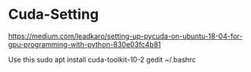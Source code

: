 # Cuda-Setting


https://medium.com/leadkaro/setting-up-pycuda-on-ubuntu-18-04-for-gpu-programming-with-python-830e03fc4b81

Use this 
sudo apt install cuda-toolkit-10-2
gedit ~/.bashrc

